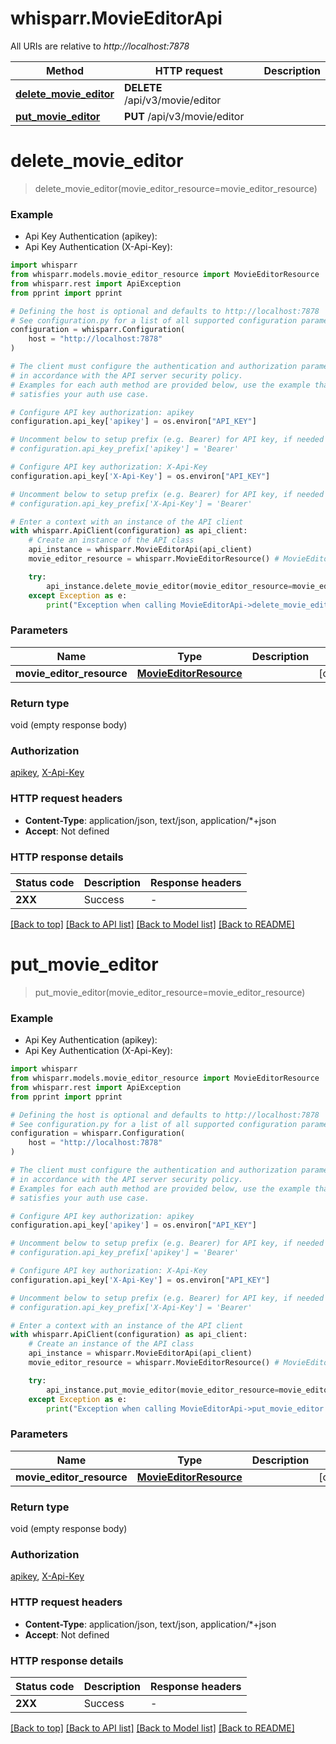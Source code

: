 # whisparr.MovieEditorApi

All URIs are relative to *http://localhost:7878*

Method | HTTP request | Description
------------- | ------------- | -------------
[**delete_movie_editor**](MovieEditorApi.md#delete_movie_editor) | **DELETE** /api/v3/movie/editor | 
[**put_movie_editor**](MovieEditorApi.md#put_movie_editor) | **PUT** /api/v3/movie/editor | 


# **delete_movie_editor**
> delete_movie_editor(movie_editor_resource=movie_editor_resource)

### Example

* Api Key Authentication (apikey):
* Api Key Authentication (X-Api-Key):

```python
import whisparr
from whisparr.models.movie_editor_resource import MovieEditorResource
from whisparr.rest import ApiException
from pprint import pprint

# Defining the host is optional and defaults to http://localhost:7878
# See configuration.py for a list of all supported configuration parameters.
configuration = whisparr.Configuration(
    host = "http://localhost:7878"
)

# The client must configure the authentication and authorization parameters
# in accordance with the API server security policy.
# Examples for each auth method are provided below, use the example that
# satisfies your auth use case.

# Configure API key authorization: apikey
configuration.api_key['apikey'] = os.environ["API_KEY"]

# Uncomment below to setup prefix (e.g. Bearer) for API key, if needed
# configuration.api_key_prefix['apikey'] = 'Bearer'

# Configure API key authorization: X-Api-Key
configuration.api_key['X-Api-Key'] = os.environ["API_KEY"]

# Uncomment below to setup prefix (e.g. Bearer) for API key, if needed
# configuration.api_key_prefix['X-Api-Key'] = 'Bearer'

# Enter a context with an instance of the API client
with whisparr.ApiClient(configuration) as api_client:
    # Create an instance of the API class
    api_instance = whisparr.MovieEditorApi(api_client)
    movie_editor_resource = whisparr.MovieEditorResource() # MovieEditorResource |  (optional)

    try:
        api_instance.delete_movie_editor(movie_editor_resource=movie_editor_resource)
    except Exception as e:
        print("Exception when calling MovieEditorApi->delete_movie_editor: %s\n" % e)
```



### Parameters


Name | Type | Description  | Notes
------------- | ------------- | ------------- | -------------
 **movie_editor_resource** | [**MovieEditorResource**](MovieEditorResource.md)|  | [optional] 

### Return type

void (empty response body)

### Authorization

[apikey](../README.md#apikey), [X-Api-Key](../README.md#X-Api-Key)

### HTTP request headers

 - **Content-Type**: application/json, text/json, application/*+json
 - **Accept**: Not defined

### HTTP response details

| Status code | Description | Response headers |
|-------------|-------------|------------------|
**2XX** | Success |  -  |

[[Back to top]](#) [[Back to API list]](../README.md#documentation-for-api-endpoints) [[Back to Model list]](../README.md#documentation-for-models) [[Back to README]](../README.md)

# **put_movie_editor**
> put_movie_editor(movie_editor_resource=movie_editor_resource)

### Example

* Api Key Authentication (apikey):
* Api Key Authentication (X-Api-Key):

```python
import whisparr
from whisparr.models.movie_editor_resource import MovieEditorResource
from whisparr.rest import ApiException
from pprint import pprint

# Defining the host is optional and defaults to http://localhost:7878
# See configuration.py for a list of all supported configuration parameters.
configuration = whisparr.Configuration(
    host = "http://localhost:7878"
)

# The client must configure the authentication and authorization parameters
# in accordance with the API server security policy.
# Examples for each auth method are provided below, use the example that
# satisfies your auth use case.

# Configure API key authorization: apikey
configuration.api_key['apikey'] = os.environ["API_KEY"]

# Uncomment below to setup prefix (e.g. Bearer) for API key, if needed
# configuration.api_key_prefix['apikey'] = 'Bearer'

# Configure API key authorization: X-Api-Key
configuration.api_key['X-Api-Key'] = os.environ["API_KEY"]

# Uncomment below to setup prefix (e.g. Bearer) for API key, if needed
# configuration.api_key_prefix['X-Api-Key'] = 'Bearer'

# Enter a context with an instance of the API client
with whisparr.ApiClient(configuration) as api_client:
    # Create an instance of the API class
    api_instance = whisparr.MovieEditorApi(api_client)
    movie_editor_resource = whisparr.MovieEditorResource() # MovieEditorResource |  (optional)

    try:
        api_instance.put_movie_editor(movie_editor_resource=movie_editor_resource)
    except Exception as e:
        print("Exception when calling MovieEditorApi->put_movie_editor: %s\n" % e)
```



### Parameters


Name | Type | Description  | Notes
------------- | ------------- | ------------- | -------------
 **movie_editor_resource** | [**MovieEditorResource**](MovieEditorResource.md)|  | [optional] 

### Return type

void (empty response body)

### Authorization

[apikey](../README.md#apikey), [X-Api-Key](../README.md#X-Api-Key)

### HTTP request headers

 - **Content-Type**: application/json, text/json, application/*+json
 - **Accept**: Not defined

### HTTP response details

| Status code | Description | Response headers |
|-------------|-------------|------------------|
**2XX** | Success |  -  |

[[Back to top]](#) [[Back to API list]](../README.md#documentation-for-api-endpoints) [[Back to Model list]](../README.md#documentation-for-models) [[Back to README]](../README.md)


